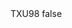 <?xml version="1.0" encoding="UTF-8"?>
<CustomMetadata xmlns="http://soap.sforce.com/2006/04/metadata">
    <label>TXU98</label>
    <protected>false</protected>
</CustomMetadata>
